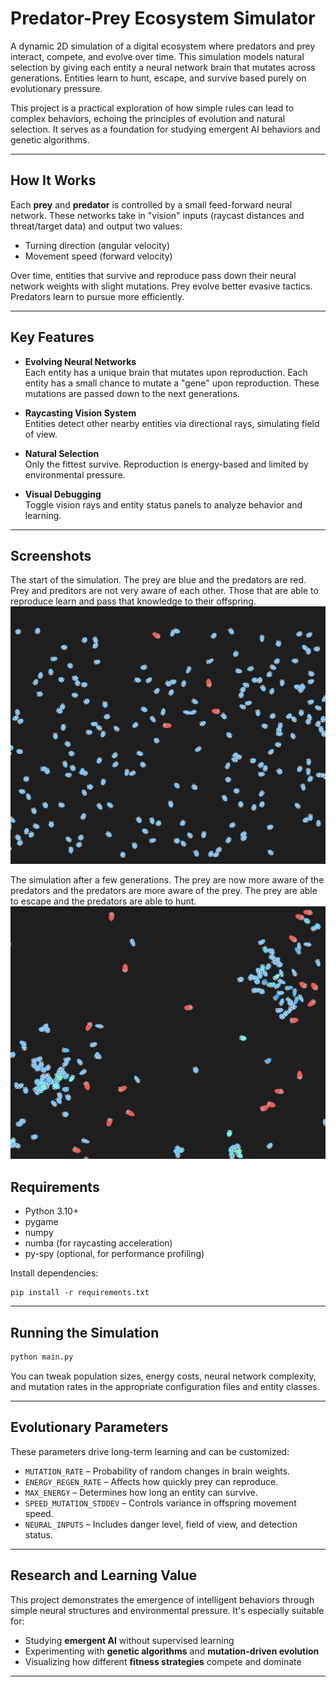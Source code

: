 # Predator-Prey Ecosystem Simulator

A dynamic 2D simulation of a digital ecosystem where predators and prey interact, compete, and evolve over time. This simulation models natural selection by giving each entity a neural network brain that mutates across generations. Entities learn to hunt, escape, and survive based purely on evolutionary pressure.

This project is a practical exploration of how simple rules can lead to complex behaviors, echoing the principles of evolution and natural selection. It serves as a foundation for studying emergent AI behaviors and genetic algorithms.

---

## How It Works

Each **prey** and **predator** is controlled by a small feed-forward neural network. These networks take in "vision" inputs (raycast distances and threat/target data) and output two values:

- Turning direction (angular velocity)
- Movement speed (forward velocity)

Over time, entities that survive and reproduce pass down their neural network weights with slight mutations. Prey evolve better evasive tactics. Predators learn to pursue more efficiently.

---

## Key Features

- **Evolving Neural Networks**  
  Each entity has a unique brain that mutates upon reproduction. Each entity has a small chance to mutate a "gene" upon reproduction. These mutations are passed down to the next generations.

- **Raycasting Vision System**  
  Entities detect other nearby entities via directional rays, simulating field of view.

- **Natural Selection**  
  Only the fittest survive. Reproduction is energy-based and limited by environmental pressure.

- **Visual Debugging**  
  Toggle vision rays and entity status panels to analyze behavior and learning.

---

## Screenshots

The start of the simulation. The prey are blue and the predators are red. Prey and preditors are not very aware of each other. Those that are able to reproduce learn and pass that knowledge to their offspring.
![Simulation Screenshot](assets/image1.png)

The simulation after a few generations. The prey are now more aware of the predators and the predators are more aware of the prey. The prey are able to escape and the predators are able to hunt.
![Simulation Screenshot](assets/image2.png)

## Requirements

- Python 3.10+
- pygame
- numpy
- numba (for raycasting acceleration)
- py-spy (optional, for performance profiling)

Install dependencies:

```
pip install -r requirements.txt
```

---

## Running the Simulation

```bash
python main.py
```

You can tweak population sizes, energy costs, neural network complexity, and mutation rates in the appropriate configuration files and entity classes.

---

## Evolutionary Parameters

These parameters drive long-term learning and can be customized:

- `MUTATION_RATE` – Probability of random changes in brain weights.
- `ENERGY_REGEN_RATE` – Affects how quickly prey can reproduce.
- `MAX_ENERGY` – Determines how long an entity can survive.
- `SPEED_MUTATION_STDDEV` – Controls variance in offspring movement speed.
- `NEURAL_INPUTS` – Includes danger level, field of view, and detection status.

---

## Research and Learning Value

This project demonstrates the emergence of intelligent behaviors through simple neural structures and environmental pressure. It's especially suitable for:

- Studying **emergent AI** without supervised learning
- Experimenting with **genetic algorithms** and **mutation-driven evolution**
- Visualizing how different **fitness strategies** compete and dominate

---
